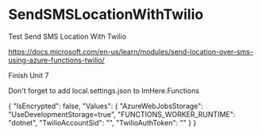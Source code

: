 # SendSMSLocationWithTwilio
Test Send SMS Location With Twilio

https://docs.microsoft.com/en-us/learn/modules/send-location-over-sms-using-azure-functions-twilio/

Finish Unit 7

Don't forget to add local.settings.json to ImHere.Functions

{
  "IsEncrypted": false,
  "Values": {
    "AzureWebJobsStorage": "UseDevelopmentStorage=true",
    "FUNCTIONS_WORKER_RUNTIME": "dotnet",
    "TwilioAccountSid": "<YourTwilioAccountSid>",
    "TwilioAuthToken": "<YourTwilioAuthToken>"
  }
}

